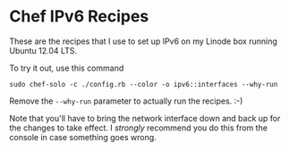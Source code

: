
Chef IPv6 Recipes
=================

These are the recipes that I use to set up IPv6 on my Linode box 
running Ubuntu 12.04 LTS.

To try it out, use this command

`sudo chef-solo -c ./config.rb --color -o ipv6::interfaces --why-run`

Remove the `--why-run` parameter to actually run the recipes. :-)

Note that you'll have to bring the network interface down and back up 
for the changes to take effect. I *strongly* recommend you do this from the
console in case something goes wrong.



